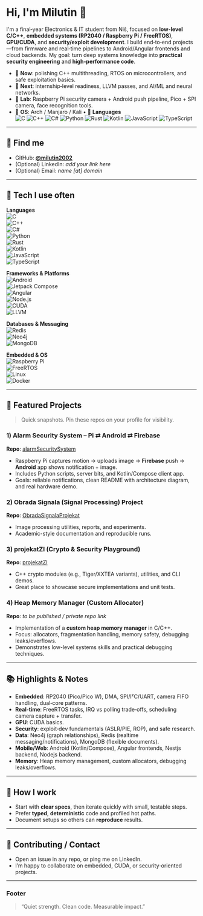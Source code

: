 # Hi, I'm Milutin 👋

I'm a final‑year Electronics & IT student from Niš, focused on **low‑level C/C++**, **embedded systems (RP2040 / Raspberry Pi / FreeRTOS)**, **GPU/CUDA**, and **security/exploit development**. I build end‑to‑end projects—from firmware and real‑time pipelines to Android/Angular frontends and cloud backends. My goal: turn deep systems knowledge into **practical security engineering** and **high‑performance code**.

- 🔭 **Now**: polishing C++ multithreading, RTOS on microcontrollers, and safe exploitation basics.
- 🎯 **Next**: internship‑level readiness, LLVM passes, and AI/ML and neural networks.
- 🧪 **Lab**: Raspberry Pi security camera + Android push pipeline, Pico + SPI camera, face recognition tools.
- 🐧 **OS**: Arch / Manjaro / Kali • 💬 **Languages**  
![C](https://img.shields.io/badge/C-00599C?logo=c&logoColor=white)
![C++](https://img.shields.io/badge/C++-00599C?logo=c%2B%2B&logoColor=white)
![C#](https://img.shields.io/badge/C%23-239120?logo=c-sharp&logoColor=white)
![Python](https://img.shields.io/badge/Python-3776AB?logo=python&logoColor=white)
![Rust](https://img.shields.io/badge/Rust-000000?logo=rust&logoColor=white)
![Kotlin](https://img.shields.io/badge/Kotlin-7F52FF?logo=kotlin&logoColor=white)
![JavaScript](https://img.shields.io/badge/JavaScript-F7DF1E?logo=javascript&logoColor=black)
![TypeScript](https://img.shields.io/badge/TypeScript-3178C6?logo=typescript&logoColor=white)

---

## 🔗 Find me

- GitHub: **[@milutin2002](https://github.com/milutin2002)**
- (Optional) LinkedIn: *add your link here*
- (Optional) Email: *name [at] domain*

---

## 🧰 Tech I use often

**Languages**  
![C](https://img.shields.io/badge/C-00599C?logo=c&logoColor=white)  
![C++](https://img.shields.io/badge/C++-00599C?logo=c%2B%2B&logoColor=white)  
![C#](https://img.shields.io/badge/C%23-239120?logo=c-sharp&logoColor=white)  
![Python](https://img.shields.io/badge/Python-3776AB?logo=python&logoColor=white)  
![Rust](https://img.shields.io/badge/Rust-000000?logo=rust&logoColor=white)  
![Kotlin](https://img.shields.io/badge/Kotlin-7F52FF?logo=kotlin&logoColor=white)  
![JavaScript](https://img.shields.io/badge/JavaScript-F7DF1E?logo=javascript&logoColor=black)  
![TypeScript](https://img.shields.io/badge/TypeScript-3178C6?logo=typescript&logoColor=white)

**Frameworks & Platforms**  
![Android](https://img.shields.io/badge/Android-3DDC84?logo=android&logoColor=white)  
![Jetpack Compose](https://img.shields.io/badge/Jetpack%20Compose-4285F4?logo=jetpackcompose&logoColor=white)  
![Angular](https://img.shields.io/badge/Angular-DD0031?logo=angular&logoColor=white)  
![Node.js](https://img.shields.io/badge/Node.js-339933?logo=node.js&logoColor=white)  
![CUDA](https://img.shields.io/badge/CUDA-76B900?logo=nvidia&logoColor=white)  
![LLVM](https://img.shields.io/badge/LLVM-262D3A?logo=llvm&logoColor=white)

**Databases & Messaging**  
![Redis](https://img.shields.io/badge/Redis-DC382D?logo=redis&logoColor=white)  
![Neo4j](https://img.shields.io/badge/Neo4j-018BFF?logo=neo4j&logoColor=white)  
![MongoDB](https://img.shields.io/badge/MongoDB-47A248?logo=mongodb&logoColor=white)

**Embedded & OS**  
![Raspberry Pi](https://img.shields.io/badge/Raspberry%20Pi-A22846?logo=raspberrypi&logoColor=white)  
![FreeRTOS](https://img.shields.io/badge/FreeRTOS-3949AB?logo=freertos&logoColor=white)  
![Linux](https://img.shields.io/badge/Linux-FCC624?logo=linux&logoColor=black)  
![Docker](https://img.shields.io/badge/Docker-2496ED?logo=docker&logoColor=white)



---

## 🚀 Featured Projects

> Quick snapshots. Pin these repos on your profile for visibility.

### 1) Alarm Security System – Pi ⇄ Android ⇄ Firebase

**Repo**: [alarmSecuritySystem](https://github.com/milutin2002/alarmSecuritySystem)

- Raspberry Pi captures motion → uploads image → **Firebase** push → **Android** app shows notification + image.
- Includes Python scripts, server bits, and Kotlin/Compose client app.
- Goals: reliable notifications, clean README with architecture diagram, and real hardware demo.

### 2) Obrada Signala (Signal Processing) Project

**Repo**: [ObradaSignalaProjekat](https://github.com/milutin2002/ObradaSignalaProjekat)

- Image processing utilities, reports, and experiments.
- Academic-style documentation and reproducible runs.

### 3) projekatZI (Crypto & Security Playground)

**Repo**: [projekatZI](https://github.com/milutin2002/projekatZI)

- C++ crypto modules (e.g., Tiger/XXTEA variants), utilities, and CLI demos.
- Great place to showcase secure implementations and unit tests.

### 4) Heap Memory Manager (Custom Allocator)

**Repo**: *to be published / private repo link*

- Implementation of a **custom heap memory manager** in C/C++.
- Focus: allocators, fragmentation handling, memory safety, debugging leaks/overflows.
- Demonstrates low-level systems skills and practical debugging techniques.

---

## 📚 Highlights & Notes

- **Embedded**: RP2040 (Pico/Pico W), DMA, SPI/I²C/UART, camera FIFO handling, dual‑core patterns.
- **Real‑time**: FreeRTOS tasks, IRQ vs polling trade‑offs, scheduling camera capture + transfer.
- **GPU**: CUDA basics.
- **Security**: exploit‑dev fundamentals (ASLR/PIE, ROP), and safe research.
- **Data**: Neo4j (graph relationships), Redis (realtime messaging/notifications), MongoDB (flexible documents).
- **Mobile/Web**: Android (Kotlin/Compose), Angular frontends, Nestjs backend, Nodejs backend.
- **Memory**: Heap memory management, custom allocators, debugging leaks/overflows.

---





## 📝 How I work

- Start with **clear specs**, then iterate quickly with small, testable steps.
- Prefer **typed**, **deterministic** code and profiled hot paths.
- Document setups so others can **reproduce** results.

---

## 🤝 Contributing / Contact

- Open an issue in any repo, or ping me on LinkedIn.
- I’m happy to collaborate on embedded, CUDA, or security‑oriented projects.

---

### Footer

> “Quiet strength. Clean code. Measurable impact.”
